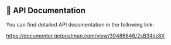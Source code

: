 ## 📄 API Documentation

You can find detailed API documentation in the following link:

https://documenter.getpostman.com/view/39486846/2sB34ijz8X